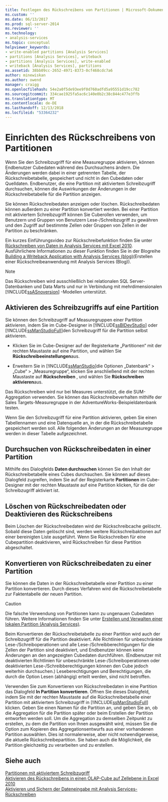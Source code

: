 ```yaml
---
title: Festlegen des Rückschreibens von Partitionen | Microsoft-Dokumentation
ms.custom: ''
ms.date: 06/13/2017
ms.prod: sql-server-2014
ms.reviewer: ''
ms.technology:
- analysis-services
ms.topic: conceptual
helpviewer_keywords:
- write-enabled partitions [Analysis Services]
- partitions [Analysis Services], writeback
- partitions [Analysis Services], write-enabled
- writeback [Analysis Services], partitions
ms.assetid: 38bb09cc-2652-4971-8373-0cf468cdc7a6
author: minewiskan
ms.author: owend
manager: craigg
ms.openlocfilehash: 54e2a0f5de93ee9f0d760adfd5a95551d19cc782
ms.sourcegitcommit: 334cae1925fa5ac6c140e0b2c38c844c477e3ffb
ms.translationtype: MT
ms.contentlocale: de-DE
ms.lasthandoff: 12/13/2018
ms.locfileid: "53364232"
---
```

# <a name="set-partition-writeback"></a>Einrichten des Rückschreibens von Partitionen
  Wenn Sie den Schreibzugriff für eine Measuregruppe aktivieren, können Endbenutzer Cubedaten während des Durchsuchens ändern. Die Änderungen werden dabei in einer getrennten Tabelle, der Rückschreibetabelle, gespeichert und nicht in den Cubedaten oder Quelldaten. Endbenutzer, die eine Partition mit aktiviertem Schreibzugriff durchsuchen, können die Auswirkungen der Änderungen in der Rückschreibetabelle für die Partition anzeigen.  
  
 Sie können Rückschreibedaten anzeigen oder löschen. Rückschreibedaten können außerdem zu einer Partition konvertiert werden. Bei einer Partition mit aktiviertem Schreibzugriff können Sie Cuberollen verwenden, um Benutzern und Gruppen von Benutzern Lese-/Schreibzugriff zu gewähren und den Zugriff auf bestimmte Zellen oder Gruppen von Zellen in der Partition zu beschränken.  
  
 Ein kurzes Einführungsvideo zur Rückschreibefunktion finden Sie unter [Rückschreiben von Daten in Analysis Services mit Excel 2010](https://go.microsoft.com/fwlink/p/?LinkId=394951). Ausführlichere Informationen zu dieser Funktion finden Sie in der Blogreihe [Building a Writeback Application with Analysis Services (blog)](https://go.microsoft.com/fwlink/?LinkId=394977)(Erstellen einer Rückschreibeanwendung mit Analysis Services (Blog)).  
  
> [!NOTE]  
>  Das Rückschreiben wird ausschließlich bei relationalen SQL Server-Datenbanken und Data Marts und nur in Verbindung mit mehrdimensionalen [!INCLUDE[ssASnoversion](../../includes/ssasnoversion-md.md)] -Modellen unterstützt.  
  
## <a name="how-to-write-enable-a-partition"></a>Aktivieren des Schreibzugriffs auf eine Partition  
 Sie können den Schreibzugriff auf Measuregruppen einer Partition aktivieren, indem Sie im Cube-Designer in [!INCLUDE[ssBIDevStudio](../../includes/ssbidevstudio-md.md)] oder [!INCLUDE[ssManStudioFull](../../includes/ssmanstudiofull-md.md)]den Schreibzugriff für die Partition selbst aktivieren.  
  
-   Klicken Sie im Cube-Designer auf der Registerkarte „Partitionen“ mit der rechten Maustaste auf eine Partition, und wählen Sie **Rückschreibeeinstellungen**aus.  
  
-   Erweitern Sie in [!INCLUDE[ssManStudio](../../includes/ssmanstudio-md.md)]die Optionen „Datenbank“ &gt; „Cube“ &gt; „Measuregruppe“, klicken Sie anschließend mit der rechten Maustaste auf **Rückschreiben** , und wählen Sie **Rückschreiben aktivieren**aus.  
  
 Das Rückschreiben wird nur bei Measures unterstützt, die die SUM-Aggregation verwenden. Sie können das Rückschreibeverhalten mithilfe der Sales Targets-Measuregruppe in der AdventureWorks-Beispieldatenbank testen.  
  
 Wenn Sie den Schreibzugriff für eine Partition aktivieren, geben Sie einen Tabellennamen und eine Datenquelle an, in der die Rückschreibetabelle gespeichert werden soll. Alle folgenden Änderungen an der Measuregruppe werden in dieser Tabelle aufgezeichnet.  
  
## <a name="browse-writeback-data-in-a-partition"></a>Durchsuchen von Rückschreibedaten in einer Partition  
 Mithilfe des Dialogfelds **Daten durchsuchen** können Sie den Inhalt der Rückschreibetabelle eines Cubes durchsuchen. Sie können auf dieses Dialogfeld zugreifen, indem Sie auf der Registerkarte **Partitionen** im Cube-Designer mit der rechten Maustaste auf eine Partition klicken, für die der Schreibzugriff aktiviert ist.  
  
## <a name="delete-writeback-data-or-disable-writeback"></a>Löschen von Rückschreibedaten oder Deaktivieren des Rückschreibens  
 Beim Löschen der Rückschreibedaten wird der Rückschreibcache gelöscht. Sobald diese Daten gelöscht sind, werden weitere Rückschreibaktionen auf einer bereinigten Liste ausgeführt. Wenn Sie Rückschreiben für eine Cubepartition deaktivieren, wird Rückschreiben für diese Partition abgeschaltet.  
  
## <a name="convert-writeback-data-to-a-partition"></a>Konvertieren von Rückschreibedaten zu einer Partition  
 Sie können die Daten in der Rückschreibetabelle einer Partition zu einer Partition konvertieren. Durch dieses Verfahren wird die Rückschreibetabelle zur Faktentabelle der neuen Partition.  
  
> [!CAUTION]  
>  Die falsche Verwendung von Partitionen kann zu ungenauen Cubedaten führen. Weitere Informationen finden Sie unter [Erstellen und Verwalten einer lokalen Partition &#40;Analysis Services&#41;](create-and-manage-a-local-partition-analysis-services.md).  
  
 Beim Konvertieren der Rückschreibetabelle zu einer Partition wird auch der Schreibzugriff für die Partition deaktiviert. Alle Richtlinien für unbeschränkte Lese-/Schreiboperationen und alle Lese-/Schreibberechtigungen für die Zellen der Partition sind deaktiviert, und Endbenutzer können keine Änderungen an den angezeigten Cubedaten durchführen. (Endbenutzer mit deaktivierten Richtlinien für unbeschränkte Lese-/Schreiboperationen oder deaktivierten Lese-/Schreibberechtigungen können den Cube jedoch weiterhin durchsuchen.) Leseberechtigungen und Berechtigungen, die durch die Option Lesen (abhängig) erteilt werden, sind nicht betroffen.  
  
 Verwenden Sie zum Konvertieren von Rückschreibedaten in eine Partition das Dialogfeld **In Partition konvertieren**. Öffnen Sie dieses Dialogfeld, indem Sie mit der rechten Maustaste auf die Rückschreibetabelle einer Partition mit aktiviertem Schreibzugriff in [!INCLUDE[ssManStudioFull](../../includes/ssmanstudiofull-md.md)] klicken. Geben Sie einen Namen für die Partition an, und geben Sie an, ob die Aggregation für die Partition später oder beim Erstellen der Partition entworfen werden soll. Um die Aggregation zu demselben Zeitpunkt zu erstellen, zu dem die Partition von Ihnen ausgewählt wird, müssen Sie die Option zum Kopieren des Aggregationsentwurfs aus einer vorhandenen Partition auswählen. Dies ist normalerweise, aber nicht notwendigerweise, die aktuelle Rückschreibepartition. Sie haben auch die Möglichkeit, die Partition gleichzeitig zu verarbeiten und zu erstellen.  
  
## <a name="see-also"></a>Siehe auch  
 [Partitionen mit aktiviertem Schreibzugriff](../multidimensional-models-olap-logical-cube-objects/partitions-write-enabled-partitions.md)   
 [Aktivieren des Rückschreibens in einen OLAP-Cube auf Zellebene in Excel 2010](https://go.microsoft.com/fwlink/p/?LinkId=394952)   
 [Aktivieren und Sichern der Dateneingabe mit Analysis Services-Rückschreiben](https://go.microsoft.com/fwlink/p/?LinkId=394953)  
  
  
